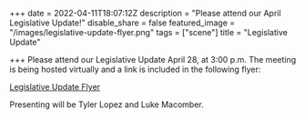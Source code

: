+++
date = 2022-04-11T18:07:12Z
description = "Please attend our April Legislative Update!"
disable_share = false
featured_image = "/images/legislative-update-flyer.png"
tags = ["scene"]
title = "Legislative Update"

+++
Please attend our Legislative Update April 28, at 3:00 p.m.  The meeting is being hosted virtually and a link is included in the following flyer: 

[Legislative Update Flyer](/images/aziaao4-28-22.pdf)

Presenting will be Tyler Lopez and Luke Macomber.
